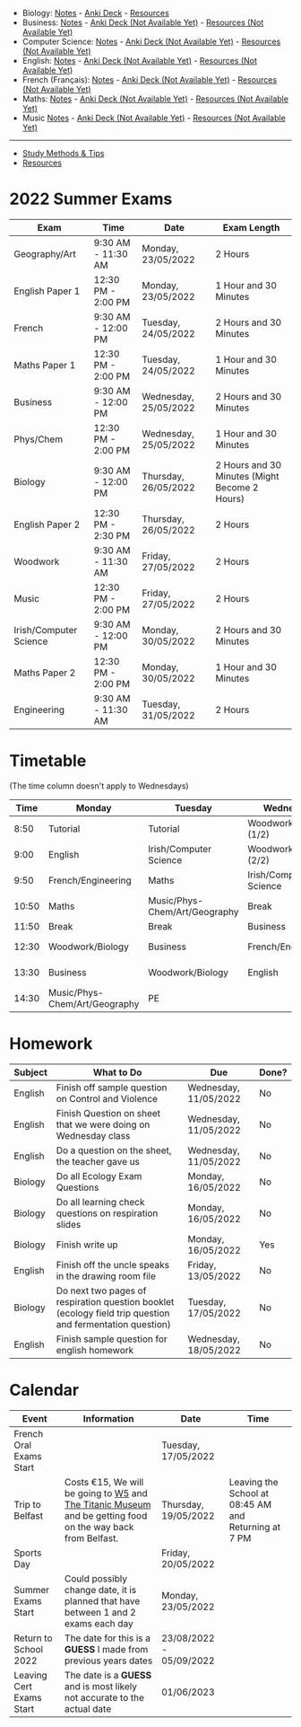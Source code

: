 - Biology: [Notes](subjects/biology/biology.md) - [Anki Deck](https://github.com/cutthroat78/Leaving-Cert-Notes/releases/download/Biology/Biology.Leaving.Cert.apkg) - [Resources]()
- Business: [Notes](subjects/business/business.md) - [Anki Deck (Not Available Yet)]() - [Resources (Not Available Yet)]()
- Computer Science: [Notes](subjects/computer-science/computer-science.md) - [Anki Deck (Not Available Yet)]() - [Resources (Not Available Yet)]()
- English: [Notes](subjects/english/english.md) - [Anki Deck (Not Available Yet)]() - [Resources (Not Available Yet)]()
- French (Français): [Notes](subjects/french/french.md) - [Anki Deck (Not Available Yet)]() - [Resources (Not Available Yet)]()
- Maths: [Notes](subjects/maths/maths.md) - [Anki Deck (Not Available Yet)]() - [Resources (Not Available Yet)]()
- Music [Notes](subjects/music/music.md) - [Anki Deck (Not Available Yet)]() - [Resources (Not Available Yet)]()
---
- [Study Methods & Tips](study.md)
- [Resources](resources.md)

# 2022 Summer Exams

| Exam | Time | Date | Exam Length |
|-|-|-|-| 
| Geography/Art | 9:30 AM - 11:30 AM | Monday, 23/05/2022 | 2 Hours |
| English Paper 1 | 12:30 PM - 2:00 PM | Monday, 23/05/2022 | 1 Hour and 30 Minutes |
| French | 9:30 AM - 12:00 PM | Tuesday, 24/05/2022 | 2 Hours and 30 Minutes |
| Maths Paper 1 | 12:30 PM - 2:00 PM | Tuesday, 24/05/2022 | 1 Hour and 30 Minutes |
| Business | 9:30 AM - 12:00 PM | Wednesday, 25/05/2022 | 2 Hours and 30 Minutes |
| Phys/Chem | 12:30 PM - 2:00 PM | Wednesday, 25/05/2022 | 1 Hour and 30 Minutes | 
| Biology | 9:30 AM - 12:00 PM  | Thursday, 26/05/2022 | 2 Hours and 30 Minutes (Might Become 2 Hours) |
| English Paper 2 | 12:30 PM - 2:30 PM | Thursday, 26/05/2022 | 2 Hours |
| Woodwork | 9:30 AM - 11:30 AM | Friday, 27/05/2022 | 2 Hours |
| Music | 12:30 PM - 2:00 PM | Friday, 27/05/2022 | 2 Hours |
| Irish/Computer Science | 9:30 AM - 12:00 PM | Monday, 30/05/2022 | 2 Hours and 30 Minutes |
| Maths Paper 2 | 12:30 PM - 2:00 PM | Monday, 30/05/2022 | 1 Hour and 30 Minutes |
| Engineering | 9:30 AM - 11:30 AM | Tuesday, 31/05/2022 | 2 Hours |

# Timetable
(The time column doesn't apply to Wednesdays)

| Time | Monday | Tuesday | Wednesday | Thursday | Friday |
| --- | --- | --- | --- | --- | --- |
| 8:50 | Tutorial | Tutorial | Woodwork/Biology (1/2) | Tutorial | Tutorial |
| 9:00 | English | Irish/Computer Science | Woodwork/Biology (2/2) | Maths | English |
| 9:50 | French/Engineering | Maths | Irish/Computer Science | Music/Phys-Chem/Art/Geography | Irish/Computer Science |
| 10:50 | Maths | Music/Phys-Chem/Art/Geography | Break | English | Maths |
| 11:50 | Break | Break | Business | Break | Break |
| 12:30 | Woodwork/Biology | Business | French/Engineering | Irish/Computer Science | Business |
| 13:30 | Business | Woodwork/Biology | English | Relation & Sexual Education | French/Engineering |
| 14:30 | Music/Phys-Chem/Art/Geography | PE || French/Engineering | Music/Phys-Chem/Art/Geography |

# Homework

| Subject | What to Do | Due | Done? |
|-|-|-|-|
| English | Finish off sample question on Control and Violence | Wednesday, 11/05/2022 | No |
| English | Finish Question on sheet that we were doing on Wednesday class | Wednesday, 11/05/2022 | No |
| English | Do a question on the sheet, the teacher gave us | Wednesday, 11/05/2022 | No |
| Biology | Do all Ecology Exam Questions | Monday, 16/05/2022 | No |
| Biology | Do all learning check questions on respiration slides | Monday, 16/05/2022 | No |
| Biology | Finish write up | Monday, 16/05/2022 | Yes |
| English | Finish off the uncle speaks in the drawing room file | Friday, 13/05/2022 | No |
| Biology | Do next two pages of respiration question booklet (ecology field trip question and fermentation question) | Tuesday, 17/05/2022 | No |
| English | Finish sample question for english homework | Wednesday, 18/05/2022 | No |

# Calendar

| Event | Information | Date | Time |
|-|-|-|-|
| French Oral Exams Start | | Tuesday, 17/05/2022 | |
| Trip to Belfast | Costs €15, We will be going to [W5](https://w5online.co.uk/) and [The Titanic Museum](https://www.titanicbelfast.com/) and be getting food on the way back from Belfast. | Thursday, 19/05/2022 | Leaving the School at 08:45 AM and Returning at 7 PM |
| Sports Day | | Friday, 20/05/2022 | |
| Summer Exams Start | Could possibly change date, it is planned that have between 1 and 2 exams each day | Monday, 23/05/2022 | |
| Return to School 2022 | The date for this is a **GUESS** I made from previous years dates | 23/08/2022 - 05/09/2022| |
| Leaving Cert Exams Start | The date is a **GUESS** and is most likely not accurate to the actual date | 01/06/2023 |

<!--
# Calendar Archive
## 5th Year
| French Test | Test on vocab from sheet | Wednesday, 27/04/2022 |
| Trip out to either Glendalough or Bray (Where will be decided on the day) | Leaving school at 9:00 AM and will be arriving back at the school at 2:30 PM. We are going with Graham Maher. If we do go to Glendalough, we will not be going up the mountains | Friday, 06/05/2022 | |
-->

<!--
# Homework Archive
## 5th Year
| Computer Science Test | No info yet | ? | |
| Biology | Finish Ecology Booklet | Tuesday, 10/05/2022 | Yes |
| Biology | Do Question 11, Ecology Exam Question | Tuesday, 03/05/2022 | No |
| French | Get vocab from top of sheet and highlighted words on sheet and put into hardback notes | Wednesday, 27/04/2022  | No |
| Maths | Finish all questions on page 183 | Friday, 29/04/2022 | No |
| French | Get ten phrases that can be used to answer this question: "Est-ce que les portables devraieur être intendits dans les écoles Irlandais?" (Should phones be banned in Irish schools?) | Thursday, 28/04/2022 | No |
- Biology - Page 297 diagrams 27.5 and 27.6 into hardback - 07/03/2022
- English - Personal Essay (5 paragraphs): Write a personal essay in which you explore your sense of what a particular place means to you - 14/02/2022
- English - Room Booklet Comprehension Questions - 14/02/2022
- Biology - Finish Homeostasis Worksheet - 01/03/2022
- Maths - Questions 8, 9 and 11 - 03/03/2022
- [ ] Biology - page 301 question 1 & 2 - 08/03/2022
- [ ] French - Do page 142 Questions  - 14/03/2022
- [ ] Biology - do digital and physical write up on breathing rate test - 14/03/2022
- [ ] Business - page 458 Do Question A, B and C - 21/03/2022
- [ ] Biology - 
  - [x] 1. Watch video on teams 
  - [ ] 2. Copy diagram
    - [ ] a. urinary system handout
    - [x] b. label nephron diagram
    - [ ] c. copy diagram of nephron from pg. 316 of textbook into hardback
- [ ] Maths - page 142 questions: 3, 5, 8, 12 - 21/03/2022
- [ ] Biology - workbook page 87 - 16/03/2022
- [ ] Biology - 2016 Q12 on sheet - 21/03/2022
- [ ] French - Do question that is in markdown file on my pinephone - 23/03/2022
- [ ] Biology - Do Question 1 + 2 on Page 457 - 30/03/2022
- [ ] French - Do five questions on page - 31/03/2022
- [ ] English - Question 1-4 - 31/03/2022
- [ ] English - Write a paragraph on one of the Relationships in Room  - 01/04/2022
- [ ] Biology - Workbook Page 113 Q 1 (part e of 1), 2, 3, 4, 5, 6, 7 - 05/04/2022
- [ ] Biology - Study definitions scientific method - 05/04/2022
-->
